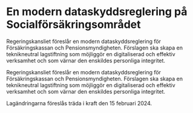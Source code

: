 # En modern dataskyddsreglering på Socialförsäkringsområdet

Regeringskansliet föreslår en modern dataskyddsreglering för
Försäkringskassan och Pensionsmyndigheten. Förslagen ska skapa en teknikneutral lagstiftning som möjliggör en digitaliserad och effektiv verksamhet och som värnar den enskildes personliga integritet.

Regeringskansliet föreslår en modern dataskyddsreglering för
Försäkringskassan och Pensionsmyndigheten. Förslagen ska skapa en teknikneutral lagstiftning som möjliggör en digitaliserad och effektiv verksamhet och som värnar den enskildes personliga integritet.

Lagändringarna föreslås träda i kraft den 15 februari 2024.
